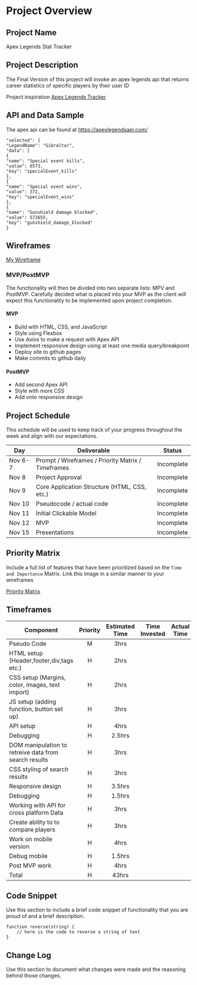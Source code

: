 # Project Overview

## Project Name

Apex Legends Stat Tracker

## Project Description

The Final Version of this project will invoke an apex legends api that returns career statistics of specific players by their user ID

Project inspiration [Apex Legends Tracker](https://apex.tracker.gg "Apex Legends Tracker")

## API and Data Sample

The apex api can be found at https://apexlegendsapi.com/

```"legends": {
"selected": {
"LegendName": "Gibraltar",
"data": [
{
"name": "Special event kills",
"value": 6573,
"key": "specialEvent_kills"
},
{
"name": "Special event wins",
"value": 372,
"key": "specialEvent_wins"
},
{
"name": "Gunshield damage blocked",
"value": 572655,
"key": "gunshield_damage_blocked"
}
```
## Wireframes

[My Wireframe](https://whimsical.com/getting-started-PiTFgVft4vYxVmTJRvPEL4 "Mock Website")



### MVP/PostMVP

The functionality will then be divided into two separate lists: MPV and PostMVP.  Carefully decided what is placed into your MVP as the client will expect this functionality to be implemented upon project completion.  

#### MVP 

- Build with HTML, CSS, and JavaScript
- Style using Flexbox 
- Use Axios to make a request with Apex API
- Implement responsive design using at least one media query/breakpoint
- Deploy site to github pages
- Make commits to github daily


#### PostMVP  

- Add second Apex API
- Style with more CSS 
- Add onto responsive design 

## Project Schedule

This schedule will be used to keep track of your progress throughout the week and align with our expectations.  

|  Day | Deliverable | Status
|---|---| ---|
|Nov 6-7| Prompt / Wireframes / Priority Matrix / Timeframes | Incomplete
|Nov 8| Project Approval | Incomplete
|Nov 9| Core Application Structure (HTML, CSS, etc.) | Incomplete
|Nov 10| Pseudocode / actual code | Incomplete
|Nov 11| Initial Clickable Model  | Incomplete
|Nov 12| MVP | Incomplete
|Nov 15| Presentations | Incomplete

## Priority Matrix

Include a full list of features that have been prioritized based on the `Time and Importance` Matrix.  Link this image in a similar manner to your wireframes

[Priority Matrix](https://whimsical.com/getting-started-PiTFgVft4vYxVmTJRvPEL4 "Priority Matrix")

## Timeframes

| Component | Priority | Estimated Time | Time Invested | Actual Time |
| --- | :---: |  :---: | :---: | :---: |
| Pseudo Code | M | 3hrs|  |  |
| HTML setup (Header,footer,div,tags etc.) | H | 2hrs|  |  |
| CSS setup (Margins, color, images, text import) | H | 2hrs|  |  |
| JS setup (adding function, button set up) | H | 3hrs|  |  |
| API setup | H | 4hrs|  |  |
| Debugging | H | 2.5hrs|  |  |
| DOM manipulation to retreive data from search results | H | 3hrs|  |  |
| CSS styling of search results | H | 3hrs|  |  |
| Responsive design | H | 3.5hrs|  |  |
| Debugging | H | 1.5hrs|  |  |
| Working with API for cross platform Data | H | 3hrs|  |  |
| Create ability to to compare players | H | 3hrs|  |  |
| Work on mobile version | H | 4hrs|  |  |
| Debug mobile | H | 1.5hrs|  |  |
| Post MVP work | H | 4hrs|  |  |
| Total | H | 43hrs|  |  |

## Code Snippet

Use this section to include a brief code snippet of functionality that you are proud of and a brief description.  

```
function reverse(string) {
	// here is the code to reverse a string of text
}
```

## Change Log
 Use this section to document what changes were made and the reasoning behind those changes.  